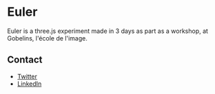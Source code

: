 # Euler

Euler is a three.js experiment made in 3 days as part as a workshop, at Gobelins, l'école de l'image.

## Contact

- [Twitter](http://twitter.com/sreucherand)
- [LinkedIn](http://fr.linkedin.com/in/sylvainreucherand)